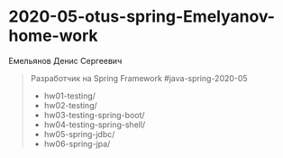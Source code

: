 # 2020-05-otus-spring-Emelyanov-home-work

Емельянов Денис Сергеевич
>Разработчик на Spring Framework
> #java-spring-2020-05
>
>* hw01-testing/
>* hw02-testing/
>* hw03-testing-spring-boot/
>* hw04-testing-spring-shell/
>* hw05-spring-jdbc/
>* hw06-spring-jpa/

